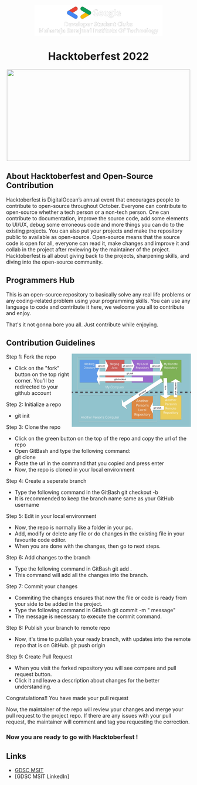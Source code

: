 <p align="center">
<img src="dsc msit logo 3.png" align="center" width="350" height="85" />
</p>


<h1 align="center"> Hacktoberfest 2022 </h1>


<p align="center">
<img src="Email Banners-Dark.png" align="center" width="500" height="250" />
</p>

## About Hacktoberfest and Open-Source Contribution
Hacktoberfest is DigitalOcean’s annual event that encourages people to contribute to open-source throughout October. Everyone can contribute to open-source whether a tech person or a non-tech person. One can contribute to documentation, improve the source code, add some elements to UI/UX, debug some erroneous code and more things you can do to the existing projects. You can also put your projects and make the repository public to available as open-source. Open-source means that the source code is open for all, everyone can read it, make changes and improve it and collab in the project after reviewing by the maintainer of the project. Hacktoberfest is all about giving back to the projects, sharpening skills, and diving into the open-source community.

## Programmers Hub
 
This is an open-source repository to basically solve any real life problems or any coding-related problem using your programming skills. You can use any language to code and contribute it here, we welcome you all to contribute and enjoy.

That's it not gonna bore you all. Just contribute while enjoying.


## Contribution Guidelines


<p align="right">
<img src="summary.png" align="right" width="325" height="200" />
</p>

Step 1: Fork the repo
- Click on the "fork" button on the top right corner. You'll be redirected to your github account

Step 2: Initialize a repo
- git init

Step 3: Clone the repo
- Click on the green button on the top of the repo and copy the url of the repo
- Open GitBash and type the following command:  
       git clone <url>
- Paste the url in the command that you copied and press enter
- Now, the repo is cloned in your local environment

Step 4: Create a seperate branch
- Type the following command in the GitBash
       git checkout -b <branch-name>
- It is recommended to keep the branch name same as your GitHub username
 
 
Step 5: Edit in your local environment
- Now, the repo is normally like a folder in your pc.
- Add, modify or delete any file or do changes in the existing file in your favourite code editor.
- When you are done with the changes, then go to next steps.

Step 6: Add changes to the branch
- Type the following command in GitBash
       git add .
- This command will add all the changes into the branch.

Step 7: Commit your changes
- Commiting the changes ensures that now the file or code is ready from your side to be added in the project.
- Type the following command in GitBash
       git commit -m "<your-name> message"
- The message is necessary to execute the commit command.

Step 8: Publish your branch to remote repo
- Now, it's time to publish your ready branch, with updates into the remote repo that is on GitHub.
       git push origin <your-branch-name>

Step 9: Create Pull Request
- When you visit the forked repository you will see compare and pull request button.
- Click it and leave a description about changes for the better understanding.

Congratulations!! You have made your pull request

Now, the maintainer of the repo will review your changes and merge your pull request to the project repo.
If there are any issues with your pull request, the maintainer will comment and tag you requesting the correction.

### Now you are ready to go with Hacktoberfest !
 
## Links
- [GDSC MSIT](https://gdsc.community.dev/maharaja-surajmal-institute-of-technology-delhi/)
- [GDSC MSIT LinkedIn]
